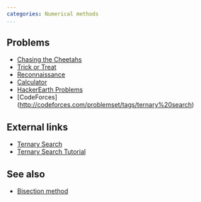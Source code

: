 ```yaml
---
categories: Numerical methods
...
```


## Problems
- [Chasing the Cheetahs](https://open.kattis.com/problems/cheetahs)
- [Trick or Treat](https://open.kattis.com/problems/tricktreat)
- [Reconnaissance](https://open.kattis.com/problems/reconnaissance)
- [Calculator](https://www.codechef.com/JULY17/problems/CALC)
- [HackerEarth Problems](https://www.hackerearth.com/practice/algorithms/searching/ternary-search/practice-problems/)
- [CodeForces] (http://codeforces.com/problemset/tags/ternary%20search)

## External links
- [Ternary Search](https://e-maxx-eng.appspot.com/num_methods/ternary_search.html)
- [Ternary Search Tutorial](https://www.hackerearth.com/practice/algorithms/searching/ternary-search/tutorial/)

## See also
- [Bisection method]()
